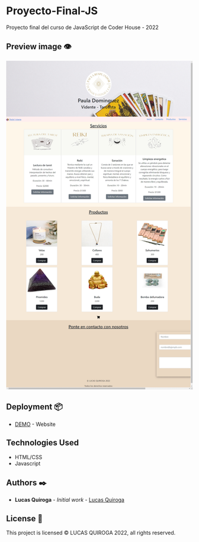 # Proyecto-Final-JS

Proyecto final del curso de JavaScript de Coder House - 2022

## Preview image 👁

![app](./app.jpeg)

## Deployment 📦

- [DEMO](https://monumental-queijadas-3be5e4.netlify.app/) - Website

## Technologies Used

- HTML/CSS
- Javascript

## Authors ✒️

- **Lucas Quiroga** - _Initial work_ - [Lucas Quiroga](https://github.com/Lucas-Quiroga)

## License 📄

This project is licensed © LUCAS QUIROGA 2022, all rights reserved.

